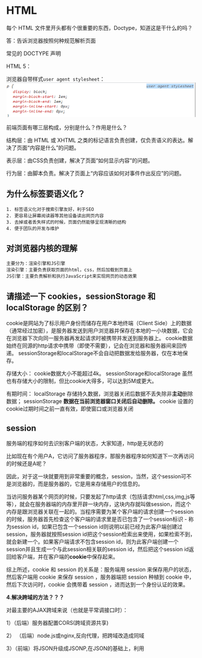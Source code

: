 # HTML

每个 HTML 文件里开头都有个很重要的东西，Doctype，知道这是干什么的吗？

答：告诉浏览器按照何种规范解析页面

常见的 DOCTYPE 声明

HTML 5：<!DOCTYPE HTML>



浏览器自带样式`user agent stylesheet`：![image-20220212235344838](README/image-20220212235344838.png)





前端页面有哪三层构成，分别是什么？作用是什么？

结构层：由 HTML 或 XHTML 之类的标记语言负责创建，仅负责语义的表达。解决了页面“内容是什么”的问题。

表示层：由CSS负责创建，解决了页面“如何显示内容”的问题。

行为层：由脚本负责。解决了页面上“内容应该如何对事件作出反应”的问题。



## 为什么标签要语义化？

```
1. 标签语义化对于搜索引擎友好，利于SEO
2. 更容易让屏幕阅读器等其他设备读出网页内容
3. 去掉或者丢失样式的时候，页面仍然能够呈现清晰的结构
4. 便于团队的开发与维护
```

## 对浏览器内核的理解

```
主要分为：渲染引擎和JS引擎
渲染引擎：主要负责获取页面的html，css，然后加载到页面上
JS引擎：主要负责解析和执行JavaScript来实现网页的动态效果
```

## 请描述一下 cookies，sessionStorage 和 localStorage 的区别？

cookie是网站为了标示用户身份而储存在用户本地终端（Client Side）上的数据（通常经过加密），是服务器发送到用户浏览器并保存在本地的一小块数据，它会在浏览器下次向同一服务器再发起请求时被携带并发送到服务器上。
cookie数据始终在同源的http请求中携带（即使不需要），记会在浏览器和服务器间来回传递。
sessionStorage和localStorage不会自动把数据发给服务器，仅在本地保存。

存储大小：
    cookie数据大小不能超过4k。
    sessionStorage和localStorage 虽然也有存储大小的限制，但比cookie大得多，可以达到5M或更大。

有期时间：
    localStorage    存储持久数据，浏览器关闭后数据不丢失除非**主动**删除数据；
    sessionStorage  **数据在当前浏览器窗口关闭后自动删除。**
    cookie          设置的cookie过期时间之前一直有效，即使窗口或浏览器关闭



## **session**



服务端的程序如何去识别客户端的状态，大家知道，http是无状态的

比如现在有个用户A，它访问了服务器程序，那服务器程序如何知道下一次再访问的时候还是A呢？

因此，对于这一块就要用到非常重要的概念，session，当然，这个session可不是浏览器的，而是服务器的，它是用来存储用户的信息的。


当访问服务器某个网页的时候，只要发起了http请求（包括请求html,css,img,js等等），就会在服务器端的内存里开辟一块内存，这块内存就叫做session，而这个内存是跟浏览器关联在一起的。当程序需要为某个客户端的请求创建一个session的时候，服务器首先检查这个客户端的请求里是否已包含了一个session标识 - 称为session id，如果已包含一个session id则说明以前已经为此客户端创建过session，服务器就按照session id把这个session检索出来使用，如果检索不到，就会新建一个。如果客户端请求不包含session id，则为此客户端创建一个session并且生成一个与此session相关联的session id，然后把这个session id返回给客户端，并在客户端的**cookie**中保存起来。

综上所述，cookie 和 session 的关系是：服务端用 session 来保存用户的状态，然后客户端用 cookie 来保存 session ，服务器端把 session 种植到 cookie 中，然后下次访问时，cookie 会携带着 session ，进而达到一个身份认证的效果。




 **4.解决跨域的方法？？？**

对最主要的AJAX跨域来说（也就是平常调接口时）：

1）（后端）服务器配置CORS(跨域资源共享)

2） （后端）node.js或nginx,反向代理，把跨域改造成同域

3）（前端）将JSON升级成JSONP,在JSON的基础上，利用<script>标签可以跨域的特性，加上头设置



# CSS

## 优先级

最近的祖先样式比其他祖先样式优先级高。

选择器优先级关系：!important > 内联（行内）样式 > ID > 类、伪类、属性 > 标签（元素）、伪元素 > 继承 > 通配符

如果两个选择器的样式都加了!important，那么还是按照它们两个的优先级比较

行内：![image-20220212190006735](README/image-20220212190006735.png)



## 定位

文档流：是文档中元素在排列时所占用的位置。

相对定位的元素并未脱离文档流，而绝对定位的元素则脱离了文档流。

绝对定位元素相对于*最近的非 `static` 祖先元素*定位，一直往上找直至取`html`为定位

脱离了文档流后并不为元素预留空间，接着文档流中的其他元素会补上这个位置

脱离文档流方法：`float`、`position:absolute`、`position:fixed`

`z-index`只能在`position`属性值为`relative`或`absolute`或`fixed`的元素上有效



## 纯CSS三角形

```css
 	  height: 0;
      width: 0;
      border-top: 80px solid transparent;
      border-left: 80px solid transparent;
      border-right: 80px solid transparent;
      border-bottom: 80px red solid;
```

![image-20220213231413969](README/image-20220213231413969.png)

原理：宽高设置为0，整个元素看起来就只剩下border了，利用border属性，只留一条边有颜色就行了；

全部都有颜色的样子：![image-20220213231529582](README/image-20220213231529582.png)



## import和link

- **@import** 是 CSS2.1 才出现的概念，所以如果浏览器版本较低，将无法正确导入外部样式文件；`link`标签作为 HTML 元素，不存在兼容性问题。
- 加载页面时，`link`标签引入的 CSS 被同时加载；`@import`引入的 CSS 将在页面加载完毕后被加载。

```css
<style>
@import url(images/style.css);
</style>
```



## 居中

水平居中：

```css
1、margin:0 auto			
2、display:flex;  
   justify-content:center;
```

水平垂直居中：

1、给父元素定位`relative`，子元素`absolute`，然后`left：50%，top：50%，transform：translate（-50%，-50%）`。

需要translate往左上移动自身宽高一半距离的原因是：left：50%，top50%指的是子元素左上角

2、

```CSS
display:flex;		
justify-content:center;
align-items:center;
```

3、

```CSS
父元素：display:flex;		
子元素：margin:auto;
```

但是如果没有`flex`布局，则只是水平居中，这是因为CSS文档中规定的BFC（block formatting context）：

![image-20220213005404637](README/image-20220213005404637.png)

**自适应格式化上下文**：



![image-20220213005417202](README/image-20220213005417202.png)

注意：设置了`margin:auto`后再设置父元素的`justify-content`/`align-items `或者子元素`align-self`则不生效，这里存在优先级的问题，`margin`的优先级更高一些



## 盒模型

 盒模型： 内容(content)、填充(padding)、边界(margin)、 边框(border)；

**标准盒子模型（W3C盒子模型）**中，**width 和 height 指的是内容区域**的宽度和高度。增加内边距、边框和外边距不会影响内容区域的尺寸，但是会增加元素框的总尺寸。

**IE盒子模型（怪异盒模型）**中，**width 和 height 指的是内容区域+border+padding**的宽度和高度。

## 监听高度变化

举例：表格组件的滚动高度：

![image-20230321165031290](README/image-20230321165031290.png)

相关代码：

![image-20230321165002257](README/image-20230321165002257.png)





# JS

## 声明提升

**声明提升(hoisting)**：函数声明和变量声明总是会被悄悄地被"提升"到方法体的最顶部。

 只有声明的变量会提升，初始化的不会。

![image-20220212213047018](README/image-20220212213047018.png)



undefined和is not defined的本质区别在于：变量是否被声明。

undefined：**变量未赋值**或者**函数没有返回值时返回**。

声明式和赋值式：

![image-20220212214811069](README/image-20220212214811069.png)

## 浅拷贝、深拷贝

**浅拷贝**：如果属性是基本类型，拷贝的就是基本类型的值；如果属性是内存地址（引用类型），拷贝的就是内存地址

1、Object.assign(target, source1,source2...) 该函数会返回改变对象，也会改变target本身

2、obj1={...obj2}

**深拷贝**：基本类型的数据和引用类型的数据完全拷贝

1、JSON.parse(JSON.stringify(obj))（丐版，对于函数等属性不能拷贝）

2、lodash的cloneDeep函数（完整深拷贝）

3、手写深拷贝函数（未齐全，其实面试也不太可能写完整，还要考虑到正则、日期、错误等）

```js
function copyObj(obj): any {
  let newObj = {};
  for (let key in obj) {
    //对象类型,那就递归处理
    if (
      typeof obj[key] === 'object' &&
      !Array.isArray(obj[key]) &&
      !(obj[key] instanceof Set) &&
      !(obj[key] instanceof Map) &&
      obj[key] != null
    ) {
      newObj[key] = copyObj(obj[key]);
    }
    //对数组处理
    else if (Array.isArray(obj[key])) {
      newObj[key] = [];
      for (let index in obj[key]) {
        //数组元素是对象，继续递归处理
        if (typeof obj[key][index] === 'object') {
          newObj[key][index] = copyObj(obj[key][index]);
        } else {
          newObj[key][index] = obj[key][index];
        }
      }
    }
    //对Set处理
    else if (obj[key] instanceof Set) {
      let { arr } = copyObj({ arr: Array.from(obj[key]) });
      newObj[key] = new Set(arr);
    }
    //对Map处理
    else if (obj[key] instanceof Map) {
      newObj[key] = new Map();
      for (let [mapKey, value] of obj[key]) {
        let { data: mapKey2 } = copyObj({ data: mapKey });
        let { data: value2 } = copyObj({ data: value });
        newObj[key].set(mapKey2, value2);
      }
    }
    //基本类型,直接赋值
    else {
      newObj[key] = obj[key];
    }
  }
  return newObj;
}
```



## 节流、防抖

- 函数节流: 指定时间间隔内只会执行一次任务；

  有什么用？	应用场景：用户不断上拉刷新数据，这样会很频繁的发送数据请求，增加服务器压力。于是可以设置一个变量作为节流阀，每次要请求数据的时候都判断变量是`true`还是`false`，如果是`true`代表正在请求数据，则直接`return`拒绝此次请求，反之放行请求。然后请求方法里面在开头将变量设置为`true`，在末尾设置为`false`。

  亦或者也像防抖一样设置一个`setTimeout`，例子：

  ![image-20220213133607112](README/image-20220213133607112.png)

- 函数防抖: 任务频繁触发的情况下，只有任务触发后超过一定时长，任务才会执行；

  有什么用？	应用场景：用户在搜索框输入文字，要等待用户停止输入超过一定时间后，请求数据任务才执行。

  例子：![image-20220212204839057](README/image-20220212204839057.png)



## for循环+延时

考点为立即调用函数写法

```js
1、for (var i = 0; i < 6; i++) {
      (function (i) {  //如果这里不写参数，则输出6个6；因为下面要输出i，如果这里没有i，则会继续向上寻找
        setTimeout(function () {
          console.log(i);
        }, 1000)
      })(i)
}
//或者var改成let就可以了
2、for (let i = 0; i < 6; i++) {
        setTimeout(function () {
          console.log(i);
        }, 1000)
}
```

## JS引擎知识

**JS是单线程的，同一个时间只能做一件事；**

**js执行顺序：先同步后异步**

遵循事件循环机制，当JS解析执行时，会被引擎分为两类任务，同步任务（synchronous） 和 异步任务（asynchronous）。对于同步任务来说，会被推到执行栈按顺序去执行这些任务。对于**异步任务**来说，当其可以被执行时，会被放到一个 任务队列（task queue） 里等待JS引擎去执行。当执行栈中的所有同步任务完成后，JS引擎才会去任务队列里查看是否有任务存在，并将任务放到执行栈中去执行，执行完了又会去任务队列里查看是否有已经可以执行的任务。这种循环检查的机制，就叫做事件循环(Event Loop)。对于任务队列，其实是有更细的分类。其被分为 微任务（microtask）队列 & 宏任务（macrotask）队列。

宏任务：整体代码script，setTimeout，setInterval。 

微任务：nextTick	>	promise（执行顺序）

**微任务执行优先级高于宏任务**

Promise运行顺序总结：

- **promise的构造函数是同步执行，promise.then中的函数是异步执行：**

  ![image-20221025110807441](README/image-20221025110807441.png)





## async/await相比promise的优势

**把异步的行为用同步的写法写出来，而非是把异步变成同步；简化了操作，便于维护**

**await是一个让出线程的标志**。await后面的函数会先执行一遍，然后就会跳出整个async函数来执行后面js栈的代码，等本轮事件循环执行完了之后又会跳回到async函数中执行剩下的代码



## 闭包

​	在JS中，变量的作用域属于函数作用域，在函数执行后作用域就会被清理、内存也随之回收，但是由于闭包是建立在一个函数内部的子函数，由于其可访问上级作用域的原因，即使上级函数执行完，作用域也不会随之销毁，这时的子函数——也就是闭包，便拥有了访问上级作用域中的变量的权限，即使上级函数执行完后作用域内的值也不会被销毁。

​	在本质上，闭包就是将函数内部和函数外部连接起来的一座**桥梁。**



## Object.defineProperty()

`Object.defineProperty()`方法会直接在一个对象上定义一个新属性，或者修改一个对象的现有属性，并返回此对象。

```js

    //将要进行变动的对象
    var object1 = {};
    //三个参数分别是：要定义属性的对象、要定义或修改的属性的名称、要定义或修改的属性描述符
    Object.defineProperty(object1, 'property1', {
      // 属性的值
      value: 42,
      // 定义的value是否可别改变，默认false
      writable: true,
    });

    var demoValue = 1;
    // 自定义属性的getter和setter，注意不能自定义就不能写value或者writable了，否则报错
    Object.defineProperty(object1, 'property2', {
      //getter
      get() {
        console.log(demoValue);
      },
      //setter
      set(newValue) {
        demoValue = newValue
      }
    });
    console.log(object1.property2);
```















# Vue

## 组件化和模块化

这是为了解决**高耦合、低内聚、无重用**的3大代码问题

**组件：**把重复的代码提取出来合并成为一个个组件，组件最重要的就是重用（复用）

**目的：复用，解耦。**



**模块：**分属同一功能/业务的代码进行隔离（分装）成独立的模块，可以独立运行，独立管理，每个模块有很多接口，可供调用

**目的：隔离/封装 （高内聚）。**









## 服务端渲染

**简介：**

服务端渲染：页面渲染过程是在服务端完成，最终的HTML字符串，直接通过请求发送给客户端。

客户端渲染：客户端请求页面时，返回是空HTML，通过请求完js，css等，在客户端进行渲染（浏览器）。

**详情：**

​	服务端渲染是先向后端服务器请求数据，然后生成完整首屏html返回给浏览器；而客户端渲染是等js代码下载、加载、解析完成后再请求数据渲染，等待的过程页面是什么都没有的，就是用户看到的白屏。就是服务端渲染不需要等待js代码下载完成并请求数据，就可以返回一个已有完整数据的首屏页面。



​	**搜索引擎无法进行索引的核心原因就是，其在爬取网站数据的时候，是不会执行其中包含的JS过程的；而采用Vue的方式开发的应用，其数据都是来源于`axios`或者其它的`ajax`方法获取的数据！也就是说，想要友好的支持搜索引擎，就必须采用服务器端渲染的相关技术**



服务端渲染

优点：容易 SEO，首屏加载快，因为客户端接收到的是最终的完整的 HTML 页面，而不是传统方式：需要把JS文件下载并执行后才显示画面，并且很可能用户的网速很慢，所以这种情况要尽可能的减少页面请求数量

缺点：服务器压力大，即使局部页面的变化也需要重新发送整个页面

客户端渲染

优点：节省后端资源，局部刷新页面，多端渲染，前后端分离
缺点：首屏性能差，白屏，无法（或很难）进行 SEO等



从头搭建一个服务端渲染的应用是相当复杂的，因为还有配置`node`服务器

## Vuex

优点：集中管理共享的数据，易于开发和后期维护；
缺点：刷新浏览器，vuex中的state会重新变为初始状态，解决方案：插件vuex-persistedstate

`npm i -S vuex-persistedstate`

默认使用`localStorage`来固化数据

```vue
import persistedState from 'vuex-persistedstate'
export default new Vuex.Store({
    // ...
    plugins: [persistedState()]
  //或者persistedState({ storage: window.sessionStorage })来改用sessionStorage
})
```



mutations：同步操作，专注于修改State，理论上是修改State的唯一途径。

actions：业务代码、异步操作， 提交的是 mutation，而不是直接变更状态。





